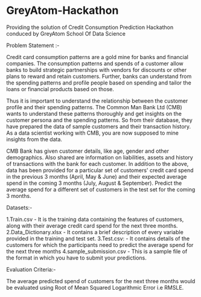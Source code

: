 # GreyAtom-Hackathon
Providing the solution of Credit Consumption Prediction Hackathon conduced by GreyAtom School Of Data Science

Problem Statement :-

Credit card consumption patterns are a gold mine for banks and financial companies. The consumption patterns and spends of a customer allow banks to build strategic partnerships with vendors for discounts or other plans to reward and retain customers. Further, banks can understand from the spending patterns and profile people based on spending and tailor the loans or financial products based on those.

Thus it is important to understand the relationship between the customer profile and their spending patterns. The Common Man Bank Ltd (CMB) wants to understand these patterns thoroughly and get insights on the customer persona and the spending patterns. So from their database, they have prepared the data of sample customers and their transaction history. As a data scientist working with CMB, you are now supposed to mine insights from the data.

CMB Bank has given customer details, like age, gender and other demographics. Also shared are information on liabilities, assets and history of transactions with the bank for each customer. In addition to the above, data has been provided for a particular set of customers' credit card spend in the previous 3 months (April, May & June) and their expected average spend in the coming 3 months (July, August & September). Predict the average spend for a different set of customers in the test set for the coming 3 months.


Datasets:-

1.Train.csv - It is the training data containing the features of customers, along with their average credit card spend for the next three months.
2.Data_Dictionary.xlsx - It contains a brief description of every variable provided in the training and test set.
3.Test.csv: - It contains details of the customers for which the participants need to predict the average spend for the next three months
4.sample_submission.csv - This is a sample file of the format in which you have to submit your predictions.


Evaluation Criteria:-

The average predicted spend of customers for the next three months would be evaluated using Root of Mean Squared Logarithmic Error i.e RMSLE.